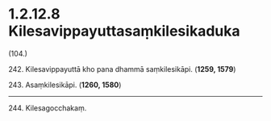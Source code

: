 

# 1.2.12.8 Kilesavippayuttasaṃkilesikaduka





(104.)

242\. Kilesavippayuttā kho pana dhammā saṃkilesikāpi. (**1259, 1579**)

243\. Asaṃkilesikāpi. (**1260, 1580**)

---

244\. Kilesagocchakaṃ.





